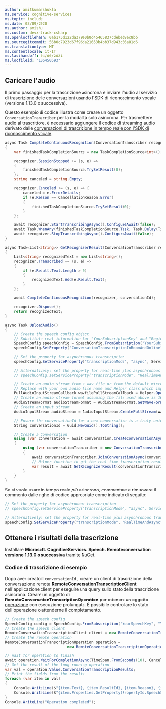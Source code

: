 ```yaml
---
author: amitkumarshukla
ms.service: cognitive-services
ms.topic: include
ms.date: 03/09/2020
ms.author: amishu
ms.custom: devx-track-csharp
ms.openlocfilehash: 0ab175d122da379e0b0d45465837cdebeb8ec8bb
ms.sourcegitcommit: 56b0c7923d67f96da21653b4bb37d943c36a81d6
ms.translationtype: MT
ms.contentlocale: it-IT
ms.lasthandoff: 04/06/2021
ms.locfileid: "106450593"
---
```

## <a name="upload-the-audio"></a>Caricare l'audio

Il primo passaggio per la trascrizione asincrona è inviare l'audio al servizio di trascrizione delle conversazioni usando l'SDK di riconoscimento vocale (versione 1.13.0 o successiva).

Questo esempio di codice illustra come creare un oggetto `ConversationTranscriber` per la modalità solo asincrona. Per trasmettere audio al trascrittore, è necessario aggiungere il codice di streaming audio derivato dalle [conversazioni di trascrizione in tempo reale con l'SDK di riconoscimento vocale](../../../../how-to-use-conversation-transcription.md). 

```csharp
async Task CompleteContinuousRecognition(ConversationTranscriber recognizer, string conversationId)
{
    var finishedTaskCompletionSource = new TaskCompletionSource<int>();

    recognizer.SessionStopped += (s, e) =>
    {
        finishedTaskCompletionSource.TrySetResult(0);
    };
    string canceled = string.Empty;

    recognizer.Canceled += (s, e) => {
        canceled = e.ErrorDetails;
        if (e.Reason == CancellationReason.Error)
        {
            finishedTaskCompletionSource.TrySetResult(0);
        }
    };

    await recognizer.StartTranscribingAsync().ConfigureAwait(false);
    await Task.WhenAny(finishedTaskCompletionSource.Task, Task.Delay(TimeSpan.FromSeconds(10)));
    await recognizer.StopTranscribingAsync().ConfigureAwait(false);
}

async Task<List<string>> GetRecognizerResult(ConversationTranscriber recognizer, string conversationId)
{
    List<string> recognizedText = new List<string>();
    recognizer.Transcribed += (s, e) =>
    {
        if (e.Result.Text.Length > 0)
        {
            recognizedText.Add(e.Result.Text);
        }
    };

    await CompleteContinuousRecognition(recognizer, conversationId);

    recognizer.Dispose();
    return recognizedText;
}

async Task UploadAudio()
{
    // Create the speech config object
    // Substitute real information for "YourSubscriptionKey" and "Region"
    SpeechConfig speechConfig = SpeechConfig.FromSubscription("YourSubscriptionKey", "Region");
    speechConfig.SetProperty("ConversationTranscriptionInRoomAndOnline", "true");

    // Set the property for asynchronous transcription
    speechConfig.SetServiceProperty("transcriptionMode", "async", ServicePropertyChannel.UriQueryParameter);

    // Alternatively: set the property for real-time plus asynchronous transcription
    // speechConfig.setServiceProperty("transcriptionMode", "RealTimeAndAsync", ServicePropertyChannel.UriQueryParameter);

    // Create an audio stream from a wav file or from the default microphone if you want to stream live audio from the supported devices
    // Replace with your own audio file name and Helper class which implements AudioConfig using PullAudioInputStreamCallback
    PullAudioInputStreamCallback wavfilePullStreamCallback = Helper.OpenWavFile("16kHz16Bits8channelsOfRecordedPCMAudio.wav");
    // Create an audio stream format assuming the file used above is 16kHz, 16 bits and 8 channel pcm wav file
    AudioStreamFormat audioStreamFormat = AudioStreamFormat.GetWaveFormatPCM(16000, 16, 8);
    // Create an input stream
    AudioInputStream audioStream = AudioInputStream.CreatePullStream(wavfilePullStreamCallback, audioStreamFormat);

    // Ensure the conversationId for a new conversation is a truly unique GUID
    String conversationId = Guid.NewGuid().ToString();

    // Create a Conversation
    using (var conversation = await Conversation.CreateConversationAsync(speechConfig, conversationId))
    {
        using (var conversationTranscriber = new ConversationTranscriber(AudioConfig.FromStreamInput(audioStream)))
        {
            await conversationTranscriber.JoinConversationAsync(conversation);
            // Helper function to get the real time transcription results
            var result = await GetRecognizerResult(conversationTranscriber, conversationId);
        }
    }
}
```

Se si vuole usare in tempo reale _più_ asincrono, commentare e rimuovere il commento dalle righe di codice appropriate come indicato di seguito:

```csharp
// Set the property for asynchronous transcription
// speechConfig.SetServiceProperty("transcriptionMode", "async", ServicePropertyChannel.UriQueryParameter);

// Alternatively: set the property for real-time plus asynchronous transcription
speechConfig.SetServiceProperty("transcriptionMode", "RealTimeAndAsync", ServicePropertyChannel.UriQueryParameter);
```

## <a name="get-transcription-results"></a>Ottenere i risultati della trascrizione

Installare **Microsoft. CognitiveServices. Speech. Remoteconversation versione 1.13.0 o successiva** tramite NuGet.

### <a name="sample-transcription-code"></a>Codice di trascrizione di esempio

Dopo aver creato il `conversationId` , creare un client di trascrizione della conversazione remota **RemoteConversationTranscriptionClient** nell'applicazione client per eseguire una query sullo stato della trascrizione asincrona. Creare un oggetto di  **RemoteConversationTranscriptionOperation** per ottenere un oggetto [operazione](https://github.com/Azure/azure-sdk-for-net/tree/master/sdk/core/Azure.Core#consuming-long-running-operations-using-operationt) con esecuzione prolungata. È possibile controllare lo stato dell'operazione o attenderne il completamento. 

```csharp
// Create the speech config
SpeechConfig config = SpeechConfig.FromSubscription("YourSpeechKey", "YourSpeechRegion");
// Create the speech client
RemoteConversationTranscriptionClient client = new RemoteConversationTranscriptionClient(config);
// Create the remote operation
RemoteConversationTranscriptionOperation operation = 
                            new RemoteConversationTranscriptionOperation(conversationId, client);

// Wait for operation to finish
await operation.WaitForCompletionAsync(TimeSpan.FromSeconds(10), CancellationToken.None);
// Get the result of the long running operation
var val = operation.Value.ConversationTranscriptionResults;
// Print the fields from the results
foreach (var item in val)
{
    Console.WriteLine($"{item.Text}, {item.ResultId}, {item.Reason}, {item.UserId}, {item.OffsetInTicks}, {item.Duration}");
    Console.WriteLine($"{item.Properties.GetProperty(PropertyId.SpeechServiceResponse_JsonResult)}");
}
Console.WriteLine("Operation completed");

```
